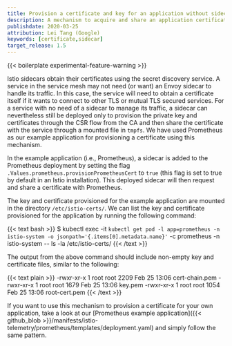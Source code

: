 ```yaml
---
title: Provision a certificate and key for an application without sidecars [Experimental]
description: A mechanism to acquire and share an application certificate and key through mounted files.
publishdate: 2020-03-25
attribution: Lei Tang (Google)
keywords: [certificate,sidecar]
target_release: 1.5
---
```


{{< boilerplate experimental-feature-warning >}}

Istio sidecars obtain their certificates using
the secret discovery service.
A service in the service mesh may not need (or want) an Envoy sidecar
to handle its traffic. In this case, the service will need
to obtain a certificate itself if it wants to connect to other TLS or mutual TLS secured services.
For a service with no need of a sidecar to manage its traffic, a sidecar can nevertheless still be
deployed only to provision the private key and certificates through
the CSR flow from the CA and then share the certificate with the service
through a mounted file in `tmpfs`.
We have used Prometheus as our example application for provisioning
a certificate using this mechanism.

In the example application (i.e., Prometheus), a sidecar is added to the
Prometheus deployment by setting the flag `.Values.prometheus.provisionPrometheusCert`
to `true` (this flag is set to true by default in an Istio installation).
This deployed sidecar will then request and share a
certificate with Prometheus.

The key and certificate provisioned for the example application
are mounted in the directory `/etc/istio-certs/`.
We can list the key and certificate provisioned for the application by
running the following command:

{{< text bash >}}
$ kubectl exec -it `kubectl get pod -l app=prometheus -n istio-system -o jsonpath='{.items[0].metadata.name}'` -c prometheus -n istio-system -- ls -la /etc/istio-certs/
{{< /text >}}

The output from the above command should include non-empty key and certificate files, similar to the following:

{{< text plain >}}
-rwxr-xr-x    1 root     root          2209 Feb 25 13:06 cert-chain.pem
-rwxr-xr-x    1 root     root          1679 Feb 25 13:06 key.pem
-rwxr-xr-x    1 root     root          1054 Feb 25 13:06 root-cert.pem
{{< /text >}}

If you want to use this mechanism to provision a certificate
for your own application, take a look at our
[Prometheus example application]({{< github_blob >}}/manifests/istio-telemetry/prometheus/templates/deployment.yaml) and simply follow the same pattern.
